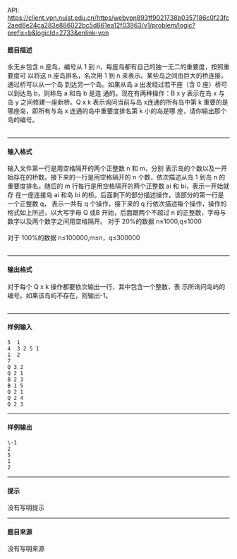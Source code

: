 API: https://client.vpn.nuist.edu.cn/https/webvpn893ff9021738b0357186c0f23fc2aed6e24ca283e886022bc5d861ea12f03963/v1/problem/logic?prefix=b&logicId=2733&enlink-vpn

#### 题目描述

永无乡包含 n 座岛，编号从 1 到 n，每座岛都有自己的独一无二的重要度，按照重要度可 以将这 n 座岛排名，名次用 1 到 n 来表示。某些岛之间由巨大的桥连接，通过桥可以从一个岛 到达另一个岛。如果从岛 a 出发经过若干座（含 0 座）桥可以到达岛 b，则称岛 a 和岛 b 是连 通的。现在有两种操作：B x y 表示在岛 x 与岛 y 之间修建一座新桥。Q x k 表示询问当前与岛 x连通的所有岛中第 k 重要的是哪座岛，即所有与岛 x 连通的岛中重要度排名第 k 小的岛是哪 座，请你输出那个岛的编号。   
 

---

#### 输入格式

输入文件第一行是用空格隔开的两个正整数 n 和 m，分别 表示岛的个数以及一开始存在的桥数。接下来的一行是用空格隔开的 n 个数，依次描述从岛 1 到岛 n 的重要度排名。随后的 m 行每行是用空格隔开的两个正整数 ai 和 bi，表示一开始就存 在一座连接岛 ai 和岛 bi 的桥。后面剩下的部分描述操作，该部分的第一行是一个正整数 q， 表示一共有 q 个操作，接下来的 q 行依次描述每个操作，操作的格式如上所述，以大写字母 Q 或B 开始，后面跟两个不超过 n 的正整数，字母与数字以及两个数字之间用空格隔开。 对于 20%的数据 n≤1000,q≤1000  
   
对于 100%的数据 n≤100000,m≤n，q≤300000   
   

---

#### 输出格式

对于每个 Q x k 操作都要依次输出一行，其中包含一个整数，表 示所询问岛屿的编号。如果该岛屿不存在，则输出-1。   
   

---

#### 样例输入
```
5  1           
4  3 2 5 1        
1  2           
7
Q 3 2           
Q 2 1 
B 2 3 
B 1 5 
Q 2 1 
Q 2 4 
Q 2 3 

```

---

#### 样例输出
```
\-1
2
5
1
2

```

---

#### 提示

没有写明提示

---

#### 题目来源

没有写明来源